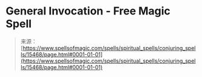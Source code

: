 <!--yml
category: 未分类
date: 2024-06-12 18:54:59
-->

# General Invocation - Free Magic Spell

> 来源：[https://www.spellsofmagic.com/spells/spiritual_spells/conjuring_spells/15468/page.html#0001-01-01](https://www.spellsofmagic.com/spells/spiritual_spells/conjuring_spells/15468/page.html#0001-01-01)